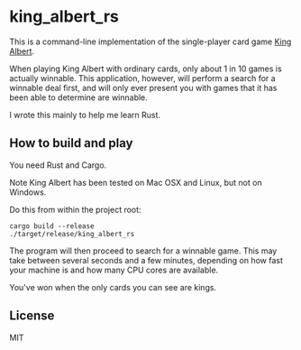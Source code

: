 # king\_albert\_rs

This is a command-line implementation of the single-player card game
<a href="https://en.wikipedia.org/wiki/King_Albert_(solitaire)">King Albert</a>.

When playing King Albert with ordinary cards, only about 1 in 10 games is actually winnable.
This application, however, will perform a search for a winnable deal first, and will only
ever present you with games that it has been able to determine are winnable.

I wrote this mainly to help me learn Rust.

## How to build and play

You need Rust and Cargo.

Note King Albert has been tested on Mac OSX and Linux, but not on Windows.

Do this from within the project root:

```
cargo build --release
./target/release/king_albert_rs
```

The program will then proceed to search for a winnable game. This may take between several seconds and a few minutes,
depending on how fast your machine is and how many CPU cores are available.

You've won when the only cards you can see are kings.

## License

MIT
